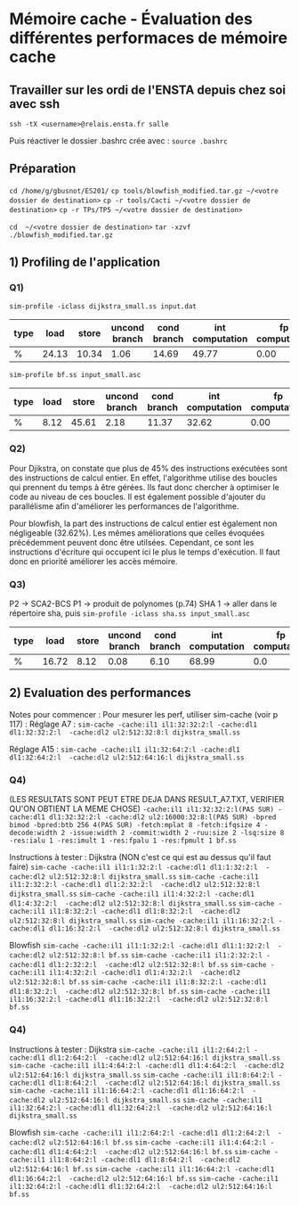 # Mémoire cache - Évaluation des différentes performaces de mémoire cache

## Travailler sur les ordi de l'ENSTA depuis chez soi avec ssh

`ssh -tX <username>@relais.ensta.fr salle`
<Entrer votre mot de passe de session>

Puis réactiver le dossier .bashrc crée avec :
`source .bashrc`

## Préparation

`cd /home/g/gbusnot/ES201/`
```cp tools/blowfish_modified.tar.gz ~/<votre dossier de destination>```
```cp -r tools/Cacti ~/<votre dossier de destination>```
```cp -r TPs/TP5 ~/<votre dossier de destination>```

```cd  ~/<votre dossier de destination>```
```tar -xzvf ./blowfish_modified.tar.gz```

## 1) Profiling de l'application

### Q1)

```sim-profile -iclass dijkstra_small.ss input.dat```

| type | load | store | uncond branch | cond branch | int computation | fp computation | trap |
|------|------|-------|---------------|-------------|-----------------|----------------|------|
|  %   | 24.13| 10.34 |     1.06      |    14.69    |      49.77      |      0.00      | 0.00 |

```sim-profile bf.ss input_small.asc```

| type | load | store | uncond branch | cond branch | int computation | fp computation | trap |
|------|------|-------|---------------|-------------|-----------------|----------------|------|
|  %   | 8.12 | 45.61 |     2.18      |    11.37    |      32.62      |      0.00      | 0.10 |

### Q2)

Pour Djikstra, on constate que plus de 45% des instructions exécutées sont des instructions de calcul entier.
En effet, l'algorithme utilise des boucles qui prennent du temps à être gérées. Ils faut donc chercher à optimiser le code au niveau de ces boucles. Il est également possible d'ajouter du parallélisme afin d'améliorer les performances de l'algorithme.

Pour blowfish, la part des instructions de calcul entier est également non négligeable (32.62%). Les mêmes améliorations que celles évoquées précédemment peuvent donc être utilsées. Cependant, ce sont les instructions d'écriture qui occupent ici le plus le temps d'exécution. Il faut donc en priorité améliorer les accès mémoire.

### Q3)

P2 -> SCA2-BCS
P1 -> produit de polynomes (p.74)
SHA 1 -> aller dans le répertoire sha, puis ```sim-profile -iclass sha.ss input_small.asc```

| type | load | store | uncond branch | cond branch | int computation | fp computation | trap |
|------|------|-------|---------------|-------------|-----------------|----------------|------|
|  %   |16.72 | 8.12  |     0.08      |    6.10     |      68.99      |       0.0      | 0.0  |

## 2) Evaluation des performances

Notes pour commencer :
Pour mesurer les perf, utiliser sim-cache (voir p 117) :
Réglage A7 :
```sim-cache -cache:il1 il1:32:32:2:l -cache:dl1 dl1:32:32:2:l  -cache:dl2 ul2:512:32:8:l dijkstra_small.ss```

Réglage A15 :
```sim-cache -cache:il1 il1:32:64:2:l -cache:dl1 dl1:32:64:2:l  -cache:dl2 ul2:512:64:16:l dijkstra_small.ss```

### Q4)

(LES RESULTATS SONT PEUT ETRE DEJA DANS RESULT_A7.TXT, VERIFIER QU'ON OBTIENT LA MEME CHOSE)
```-cache:il1 il1:32:32:2:l(PAS SUR) -cache:dl1 dl1:32:32:2:l -cache:dl2 ul2:16000:32:8:l(PAS SUR) -bpred bimod -bpred:btb 256 4(PAS SUR) -fetch:mplat 8 -fetch:ifqsize 4 -decode:width 2 -issue:width 2 -commit:width 2 -ruu:size 2 -lsq:size 8 -res:ialu 1 -res:imult 1 -res:fpalu 1 -res:fpmult 1 bf.ss```


Instructions à tester :
Dijkstra (NON c'est ce qui est au dessus qu'il faut faire)
```sim-cache -cache:il1 il1:1:32:2:l -cache:dl1 dl1:1:32:2:l  -cache:dl2 ul2:512:32:8:l dijkstra_small.ss```
```sim-cache -cache:il1 il1:2:32:2:l -cache:dl1 dl1:2:32:2:l  -cache:dl2 ul2:512:32:8:l dijkstra_small.ss```
```sim-cache -cache:il1 il1:4:32:2:l -cache:dl1 dl1:4:32:2:l  -cache:dl2 ul2:512:32:8:l dijkstra_small.ss```
```sim-cache -cache:il1 il1:8:32:2:l -cache:dl1 dl1:8:32:2:l  -cache:dl2 ul2:512:32:8:l dijkstra_small.ss```
```sim-cache -cache:il1 il1:16:32:2:l -cache:dl1 dl1:16:32:2:l  -cache:dl2 ul2:512:32:8:l dijkstra_small.ss```

Blowfish
```sim-cache -cache:il1 il1:1:32:2:l -cache:dl1 dl1:1:32:2:l  -cache:dl2 ul2:512:32:8:l bf.ss```
```sim-cache -cache:il1 il1:2:32:2:l -cache:dl1 dl1:2:32:2:l  -cache:dl2 ul2:512:32:8:l bf.ss```
```sim-cache -cache:il1 il1:4:32:2:l -cache:dl1 dl1:4:32:2:l  -cache:dl2 ul2:512:32:8:l bf.ss```
```sim-cache -cache:il1 il1:8:32:2:l -cache:dl1 dl1:8:32:2:l  -cache:dl2 ul2:512:32:8:l bf.ss```
```sim-cache -cache:il1 il1:16:32:2:l -cache:dl1 dl1:16:32:2:l  -cache:dl2 ul2:512:32:8:l bf.ss```


### Q4)

Instructions à tester :
Dijkstra
```sim-cache -cache:il1 il1:2:64:2:l -cache:dl1 dl1:2:64:2:l  -cache:dl2 ul2:512:64:16:l dijkstra_small.ss```
```sim-cache -cache:il1 il1:4:64:2:l -cache:dl1 dl1:4:64:2:l  -cache:dl2 ul2:512:64:16:l dijkstra_small.ss```
```sim-cache -cache:il1 il1:8:64:2:l -cache:dl1 dl1:8:64:2:l  -cache:dl2 ul2:512:64:16:l dijkstra_small.ss```
```sim-cache -cache:il1 il1:16:64:2:l -cache:dl1 dl1:16:64:2:l  -cache:dl2 ul2:512:64:16:l dijkstra_small.ss```
```sim-cache -cache:il1 il1:32:64:2:l -cache:dl1 dl1:32:64:2:l  -cache:dl2 ul2:512:64:16:l dijkstra_small.ss```

Blowfish
```sim-cache -cache:il1 il1:2:64:2:l -cache:dl1 dl1:2:64:2:l  -cache:dl2 ul2:512:64:16:l bf.ss```
```sim-cache -cache:il1 il1:4:64:2:l -cache:dl1 dl1:4:64:2:l  -cache:dl2 ul2:512:64:16:l bf.ss```
```sim-cache -cache:il1 il1:8:64:2:l -cache:dl1 dl1:8:64:2:l  -cache:dl2 ul2:512:64:16:l bf.ss```
```sim-cache -cache:il1 il1:16:64:2:l -cache:dl1 dl1:16:64:2:l  -cache:dl2 ul2:512:64:16:l bf.ss```
```sim-cache -cache:il1 il1:32:64:2:l -cache:dl1 dl1:32:64:2:l  -cache:dl2 ul2:512:64:16:l bf.ss```



